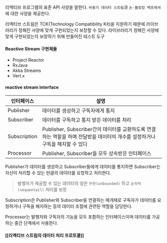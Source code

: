 
리액티브 프로그램의 표준 API 사양을 말한다.
`비동기 데이터 스트림`과 `논-블로킹 백프레셔`에 대한 사양을 제공한다.

리액티브 스트림은 TCK(Technology Compatibility Kit)을 지원하기 때문에 라이브러리가 정해진 사양에 맞게 구현되었는지 보장할 수 있다.
	라이브러리가 정해진 사양에 맞게 구현되었는지 보장하기 위해 만들어진 테스트 도구


#### Reactive Stream 구현체들

- Project Reactor
- RxJava
- Akka Streams
- Vert.x



#### reactive stream interface

| 인터페이스   | 설명                                                                                                                         |
| ------------ | ---------------------------------------------------------------------------------------------------------------------------- |
| Publisher    | 데이터를 생성하고 구독자에게 통지                                                                                            |
| Subscriber   | 데이터를 구독하고 통지 받은 데이터를 처리                                                                                    |
| Subscription | Publisher, Subscriber간의 데이터를 교환하도록 연결하는 역할을 하며 전달받을 데이터의 개수를 설정하거나 구독을 해지할 수 있다 |
| Processor    | Publisher, Subscriber을 모두 상속받은 인터페이스                                                                             |

Publisher가 데이터를 생성하고 Subscriber들에게 데이터를 통지하면 Subscriber는 자신이 처리할 수 있는 만큼의 데이터를 요청하고 처리한다.
> 발행자가 제공할 수 있는 데이터의 양은 `무한(unbounded)` 하고 `순차적(sequentail)` 처리를 보장

Subscription은 Publisher와 Subscriber을 연결하는 매개체로 구독자가 데이터를 요청하거나 구독을 해지하는 등의 데이터 조절에 관련된 역할을 담당한다.

Processor는 발행자와 구독자의 기능을 모두 포함하는 인터페이스이며 데이터를 가공하는 중간 단계에서 사용한다.


#### [[리액티브 스트림의 데이터 처리 프로토콜]]

